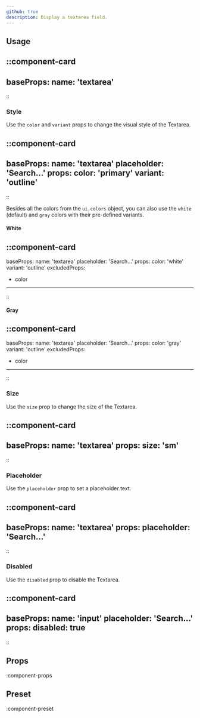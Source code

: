 ```yaml
---
github: true
description: Display a textarea field.
---
```


## Usage

::component-card
---
baseProps:
  name: 'textarea'
---
::

### Style

Use the `color` and `variant` props to change the visual style of the Textarea.

::component-card
---
baseProps:
  name: 'textarea'
  placeholder: 'Search...'
props:
  color: 'primary'
  variant: 'outline'
---
::

Besides all the colors from the `ui.colors` object, you can also use the `white` (default) and `gray` colors with their pre-defined variants.

#### White

::component-card
---
baseProps:
  name: 'textarea'
  placeholder: 'Search...'
props:
  color: 'white'
  variant: 'outline'
excludedProps:
  - color
---
::

#### Gray

::component-card
---
baseProps:
  name: 'textarea'
  placeholder: 'Search...'
props:
  color: 'gray'
  variant: 'outline'
excludedProps:
  - color
---
::

### Size

Use the `size` prop to change the size of the Textarea.

::component-card
---
baseProps:
  name: 'textarea'
props:
  size: 'sm'
---
::

### Placeholder

Use the `placeholder` prop to set a placeholder text.

::component-card
---
baseProps:
  name: 'textarea'
props:
  placeholder: 'Search...'
---
::

### Disabled

Use the `disabled` prop to disable the Textarea.

::component-card
---
baseProps:
  name: 'input'
  placeholder: 'Search...'
props:
  disabled: true
---
::

## Props

:component-props

## Preset

:component-preset
